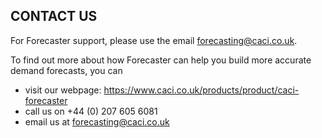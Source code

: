 ## CONTACT US

For Forecaster support, please use the email forecasting@caci.co.uk.

To find out more about how Forecaster can help you build more accurate demand forecasts, you can
* visit our webpage: https://www.caci.co.uk/products/product/caci-forecaster
* call us on +44 (0) 207 605 6081
* email us at forecasting@caci.co.uk



